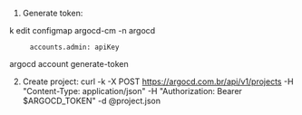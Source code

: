1. Generate token:

k edit configmap argocd-cm -n argocd
```data:
     accounts.admin: apiKey
```
argocd account generate-token


2. Create project:
curl -k -X POST https://argocd.com.br/api/v1/projects -H "Content-Type: application/json" -H "Authorization: Bearer $ARGOCD_TOKEN" -d @project.json


